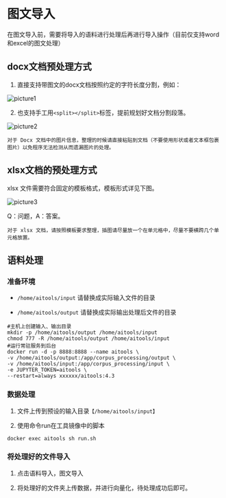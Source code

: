 # 图文导入

在图文导入前，需要将导入的语料进行处理后再进行导入操作（目前仅支持word和excel的图文处理）

## docx文档预处理方式

1. 直接支持带图文的docx文档按照约定的字符长度分割，例如：

 ![picture1](image.png)

2. 也支持手工用`<split></split>`标签，提前规划好文档分割段落。

 ![picture2](image.png)


    对于 Docx 文档中的图片信息，整理的时候请直接粘贴到文档（不要使用形状或者文本框包裹图片）以免程序无法检测从而遗漏图片的处理。


## xlsx文档的预处理方式

 xlsx 文件需要符合固定的模板格式，模板形式详见下图。

 ![picture3](image-1.png)

 Q：问题，A：答案。

    对于 xlsx 文档，请按照模板要求整理，插图请尽量放一个在单元格中，尽量不要横跨几个单元格放置。

## 语料处理

### 准备环境

- `/home/aitools/input`    请替换成实际输入文件的目录

- `/home/aitools/output`   请替换成实际输出处理后文件的目录

```shell
#主机上创建输入、输出目录
mkdir -p /home/aitools/output /home/aitools/input
chmod 777 -R /home/aitools/output /home/aitools/input
#运行常驻服务到后台
docker run -d -p 8888:8888 --name aitools \
-v /home/aitools/output:/app/corpus_processing/output \
-v /home/aitools/input:/app/corpus_processing/input \
-e JUPYTER_TOKEN=aitools \
--restart=always xxxxxx/aitools:4.3 
```

### 数据处理

1. 文件上传到预设的输入目录`【/home/aitools/input】`

2. 使用命令run在工具镜像中的脚本

`docker exec aitools sh run.sh`

### 将处理好的文件导入

1. 点击语料导入，图文导入

2. 将处理好的文件夹上传数据，并进行向量化，待处理成功后即可。